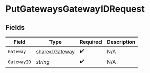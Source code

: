 # PutGatewaysGatewayIDRequest


## Fields

| Field                                            | Type                                             | Required                                         | Description                                      |
| ------------------------------------------------ | ------------------------------------------------ | ------------------------------------------------ | ------------------------------------------------ |
| `Gateway`                                        | [shared.Gateway](../../models/shared/gateway.md) | :heavy_check_mark:                               | N/A                                              |
| `GatewayID`                                      | *string*                                         | :heavy_check_mark:                               | N/A                                              |